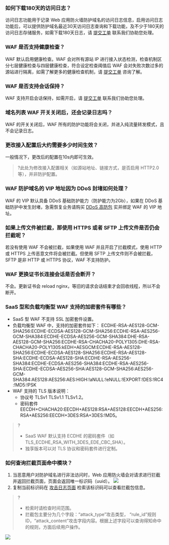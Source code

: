 ### 如何下载180天的访问日志？
访问日志功能用于记录 Web 应用防火墙防护域名的访问日志信息，启用访问日志功能后，可以提供防护域名最近30天访问日志查询和下载功能，及不少于180天的访问日志存储服务，如需下载180天日志，请 [提交工单](https://console.cloud.tencent.com/workorder/category?level1_id=141&level2_id=642&source=0&data_title=T-Sec-Web%E5%BA%94%E7%94%A8%E9%98%B2%E7%81%AB%E5%A2%99&level3_id=867&radio_title=%E6%8E%A7%E5%88%B6%E5%8F%B0%E9%97%AE%E9%A2%98&queue=15&scene_code=29995&step=2)  联系我们协助您处理。

### WAF 是否支持健康检查？
WAF 默认启用健康检查。WAF 会对所有源站 IP 进行接入状态检测，检查机制区分七层健康检查与四层健康检查，符合设定检查阈值后 WAF 会对失败次数过多的源站进行隔离，如需了解更多的健康检查机制，请  [提交工单](https://console.cloud.tencent.com/workorder/category?level1_id=141&level2_id=642&source=0&data_title=T-Sec-Web%E5%BA%94%E7%94%A8%E9%98%B2%E7%81%AB%E5%A2%99&level3_id=867&radio_title=%E6%8E%A7%E5%88%B6%E5%8F%B0%E9%97%AE%E9%A2%98&queue=15&scene_code=29995&step=2) 咨询了解。

### WAF 是否支持会话保持？
WAF 支持开启会话保持，如需开启，请 [提交工单](https://console.cloud.tencent.com/workorder/category?level1_id=141&level2_id=642&source=0&data_title=T-Sec-Web%E5%BA%94%E7%94%A8%E9%98%B2%E7%81%AB%E5%A2%99&level3_id=867&radio_title=%E6%8E%A7%E5%88%B6%E5%8F%B0%E9%97%AE%E9%A2%98&queue=15&scene_code=29995&step=2) 联系我们协助您处理。

### 域名列表 WAF 开关关闭后，还会记录日志吗？
WAF 的开关关闭后，WAF 所有的防护功能将会关闭，并进入纯流量转发模式，且不会记录日志。

### 更改接入配置后大约需要多少时间生效？
一般情况下，更改后的配置在10s内即可生效。
>?此处为修改接入配置相关（如源站地址、链接方式，是否启用 HTTP2.0 等），并非防护配置。

### WAF 防护域名的 VIP 地址因为 DDoS 封堵如何处理？
WAF 的 VIP 默认具备 DDoS 基础防护能力（防护能力为2Gb），如果在 DDoS 基础防护中发生封堵，急需恢复业务请购买 [DDoS 高防包](https://console.cloud.tencent.com/ddos/ddos-pro/protection-config) 实并绑定 WAF 的 VIP 地址。

### 如果上传文件被拦截，那使用 HTTPS 或者 SFTP 上传文件是否仍会拦截呢？
若没有使用 WAF 不会被拦截，如果使用 WAF 并且开启了拦截模式，使用 HTTP 或 HTTPS 上传恶意文件将会被拦截。但使用 SFTP 上传文件则不会被拦截，SFTP 是非 HTTP 或 HTTPS 协议，WAF 不支持防护。

### WAF 更换证书长连接会话是否会断开？
不会。更新证书会 reload nginx，等旧的请求会话结束才会回收线程，所以不会断开。

### SaaS 型和负载均衡型 WAF 支持的加密套件有哪些？
- SaaS 型 WAF 不支持 SSL 加密套件设置。
- 负载均衡型 WAF 中，支持的加密套件如下：
ECDHE-RSA-AES128-GCM-SHA256:ECDHE-ECDSA-AES128-GCM-SHA256:ECDHE-RSA-AES256-GCM-SHA384:ECDHE-ECDSA-AES256-GCM-SHA384:DHE-RSA-AES128-GCM-SHA256:ECDHE-RSA-CHACHA20-POLY1305:DHE-RSA-CHACHA20-POLY1305:kEDH+AESGCM:ECDHE-RSA-AES128-SHA256:ECDHE-ECDSA-AES128-SHA256:ECDHE-RSA-AES128-SHA:ECDHE-ECDSA-AES128-SHA:ECDHE-RSA-AES256-SHA384:ECDHE-ECDSA-AES256-SHA384:ECDHE-RSA-AES256-SHA:ECDHE-ECDSA-AES256-SHA:AES128-GCM-SHA256:AES256-GCM-SHA384:AES128:AES256:AES:HIGH:!aNULL:!eNULL:!EXPORT:!DES:!RC4:!MD5:!PSK
- WAF 支持的 TLS 版本说明：
	- 协议号 TLSv1 TLSv1.1 TLSv1.2。
	- 密码套件  EECDH+CHACHA20:EECDH+AES128:RSA+AES128:EECDH+AES256:RSA+AES256:EECDH+3DES:RSA+3DES:!MD5。
>?
>- SaaS WAF 默认支持 ECDHE 的密码套件（如 TLS_ECDHE_RSA_WITH_3DES_EDE_CBC_SHA）。
>- 独享版本可以对 TLS 协议和密码套件进行定制。

### 如何查询拦截页面命中模块？
1. 当恶意用户对防护域名进行非法访问时，Web 应用防火墙会对请求进行拦截并返回拦截页面，页面会返回唯一标识码（uuid）。
![](https://qcloudimg.tencent-cloud.cn/raw/50582454d46fd48a939a14f00ab0a259.png)
2. 复制当前标识码在 [攻击日志页面](https://console.cloud.tencent.com/guanjia/tea-attacklog) 检索该标识码可以查看拦截包信息。
>?
>- 检索时请检查时间范围。
>- 拦截包主要分为几个字段：“attack_type”攻击类型， “rule_id”规则 ID，“attack_content”攻击字段内容。根据上述字段可以查询得知命中的规则，方面后续用户操作。
>
![](https://qcloudimg.tencent-cloud.cn/raw/7a3c3f900687466b1f2a28f168891f18.png)
